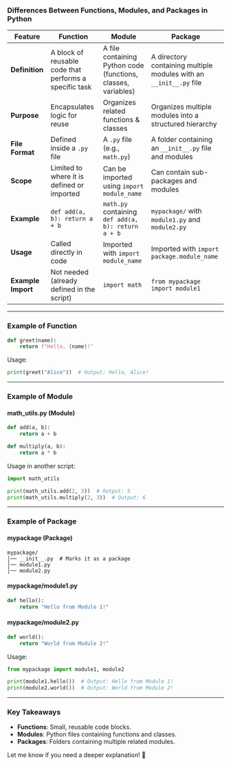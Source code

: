 ### **Differences Between Functions, Modules, and Packages in Python**  

| Feature | **Function** | **Module** | **Package** |
|---------|------------|-----------|------------|
| **Definition** | A block of reusable code that performs a specific task | A file containing Python code (functions, classes, variables) | A directory containing multiple modules with an `__init__.py` file |
| **Purpose** | Encapsulates logic for reuse | Organizes related functions & classes | Organizes multiple modules into a structured hierarchy |
| **File Format** | Defined inside a `.py` file | A `.py` file (e.g., `math.py`) | A folder containing an `__init__.py` file and modules |
| **Scope** | Limited to where it is defined or imported | Can be imported using `import module_name` | Can contain sub-packages and modules |
| **Example** | `def add(a, b): return a + b` | `math.py` containing `def add(a, b): return a + b` | `mypackage/` with `module1.py` and `module2.py` |
| **Usage** | Called directly in code | Imported with `import module_name` | Imported with `import package.module_name` |
| **Example Import** | Not needed (already defined in the script) | `import math` | `from mypackage import module1` |

---

### **Example of Function**
```python
def greet(name):
    return f"Hello, {name}!"
```
Usage:
```python
print(greet("Alice"))  # Output: Hello, Alice!
```

---

### **Example of Module**
#### **math_utils.py (Module)**
```python
def add(a, b):
    return a + b

def multiply(a, b):
    return a * b
```
Usage in another script:
```python
import math_utils

print(math_utils.add(2, 3))  # Output: 5
print(math_utils.multiply(2, 3))  # Output: 6
```

---

### **Example of Package**
#### **mypackage (Package)**
```
mypackage/
│── __init__.py  # Marks it as a package
│── module1.py
│── module2.py
```
#### **mypackage/module1.py**
```python
def hello():
    return "Hello from Module 1!"
```
#### **mypackage/module2.py**
```python
def world():
    return "World from Module 2!"
```
Usage:
```python
from mypackage import module1, module2

print(module1.hello())  # Output: Hello from Module 1!
print(module2.world())  # Output: World from Module 2!
```

---

### **Key Takeaways**
- **Functions**: Small, reusable code blocks.
- **Modules**: Python files containing functions and classes.
- **Packages**: Folders containing multiple related modules.

Let me know if you need a deeper explanation! 🚀